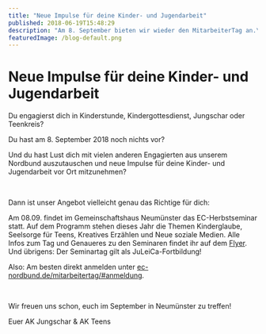 ```yaml
---
title: "Neue Impulse für deine Kinder- und Jugendarbeit"
published: 2018-06-19T15:48:29
description: "Am 8. September bieten wir wieder den MitarbeiterTag an.\n\n#MitarbeiterTag #Herbstseminar #meinEC #WirSindDerNordbund"
featuredImage: /blog-default.png
---
```


# Neue Impulse für deine Kinder- und Jugendarbeit

Du engagierst dich in Kinderstunde, Kindergottesdienst, Jungschar oder Teenkreis?

Du hast am 8. September 2018 noch nichts vor?

Und du hast Lust dich mit vielen anderen Engagierten aus unserem Nordbund auszutauschen und neue Impulse für deine Kinder- und Jugendarbeit vor Ort mitzunehmen?

&nbsp;

Dann ist unser Angebot vielleicht genau das Richtige für dich:

Am 08.09. findet im Gemeinschaftshaus Neumünster das EC-Herbstseminar statt. Auf dem Programm stehen dieses Jahr die Themen Kinderglaube, Seelsorge für Teens, Kreatives Erzählen und Neue soziale Medien. Alle Infos zum Tag und Genaueres zu den Seminaren findet ihr auf dem <a href="/old/Flyer_Herbstseminar_2018-.pdf" target="_blank" rel="noopener">Flyer</a>. Und übrigens: Der Seminartag gilt als JuLeiCa-Fortbildung!

Also: Am besten direkt anmelden unter <a href="/veranstaltung/30/mitarbeitertag/#anmeldung" target="_blank" rel="noopener">ec-nordbund.de/mitarbeitertag/#anmeldung</a>.

&nbsp;

Wir freuen uns schon, euch im September in Neumünster zu treffen!

Euer AK Jungschar &amp; AK Teens